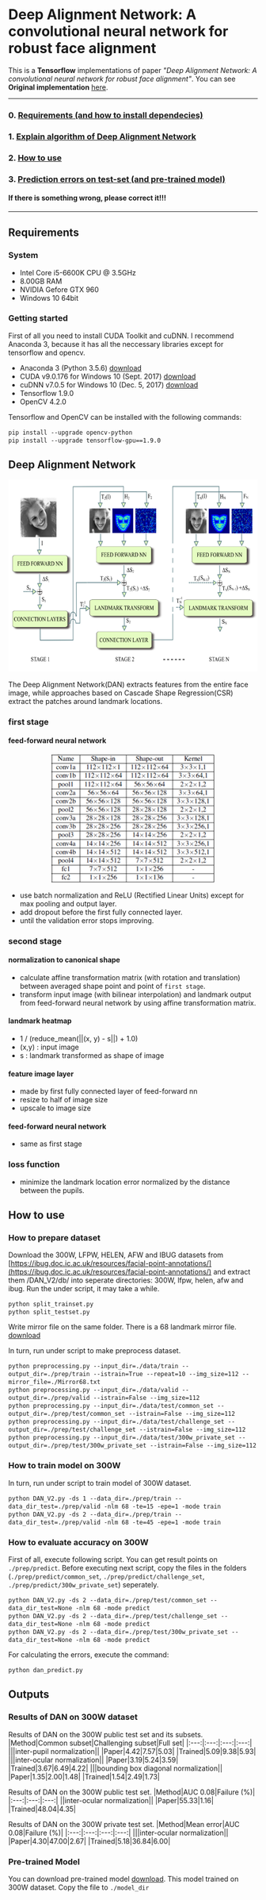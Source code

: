 # Deep Alignment Network: A convolutional neural network for robust face alignment

This is a **Tensorflow** implementations of paper *"Deep Alignment Network: A convolutional neural network for robust face alignment"*.
You can see **Original implementation** [here](https://github.com/MarekKowalski/DeepAlignmentNetwork).

-----------------

### 0. [Requirements (and how to install dependecies)](#requirements)
### 1. [Explain algorithm of Deep Alignment Network](#deep-alignment-network)
### 2. [How to use](#how-to-use)
### 3. [Prediction errors on test-set (and pre-trained model)](#outputs)
#### **If there is something wrong, please correct it!!!**

-----------------

## Requirements
### System
* Intel Core i5-6600K CPU @ 3.5GHz
* 8.00GB RAM
* NVIDIA Gefore GTX 960
* Windows 10 64bit

### Getting started
First of all you need to install CUDA Toolkit and cuDNN. 
I recommend Anaconda 3, because it has all the neccessary libraries except for tensorflow and opencv.

* Anaconda 3 (Python 3.5.6) [download](https://www.anaconda.com/products/individual)
* CUDA v9.0.176 for Windows 10 (Sept. 2017) [download](https://developer.nvidia.com/cuda-toolkit-archive)
* cuDNN v7.0.5 for Windows 10 (Dec. 5, 2017) [download](https://developer.nvidia.com/rdp/cudnn-archive)
* Tensorflow 1.9.0
* OpenCV 4.2.0

Tensorflow and OpenCV can be installed with the following commands:
```shell
pip install --upgrade opencv-python
pip install --upgrade tensorflow-gpu==1.9.0
```

## Deep Alignment Network
<center><img src="architecture.png" width="633" height="387"></center>

The Deep Alignment Network(DAN) extracts features from the entire face image, while approaches based on Cascade Shape Regression(CSR) extract the patches around landmark locations.

### first stage
#### feed-forward neural network
<center><img src="feed-forward_nn.png" width="330" height="259"></center>

* use batch normalization and ReLU (Rectified Linear Units) except for max pooling and output layer.
* add dropout before the first fully connected layer.
* until the validation error stops improving.

### second stage
#### normalization to canonical shape
* calculate affine transformation matrix (with rotation and translation) between averaged shape point and point of `first stage`.
* transform input image (with bilinear interpolation) and landmark output from feed-forward neural network by using affine transformation matrix.
#### landmark heatmap
* 1 / (reduce_mean(||(x, y) - s||) + 1.0)
* (x,y) : input image
* s : landmark transformed as shape of image
#### feature image layer
* made by first fully connected layer of feed-forward nn
* resize to half of image size
* upscale to image size
#### feed-forward neural network
* same as first stage

### loss function
* minimize the landmark location error normalized by the distance between the pupils.

## How to use
### How to prepare dataset

Download the 300W, LFPW, HELEN, AFW and IBUG datasets from [https://ibug.doc.ic.ac.uk/resources/facial-point-annotations/](https://ibug.doc.ic.ac.uk/resources/facial-point-annotations/) and extract them /DAN_V2/db/ into seperate directories: 300W, lfpw, helen, afw and ibug. Run the under script, it may take a while.
```shell
python split_trainset.py
python split_testset.py
```
Write mirror file on the same folder. There is a 68 landmark mirror file. [download](https://pan.baidu.com/s/1Ln_i00DRulDlgHJ8CmIqAQ)

In turn, run under script to make preprocess dataset.
```shell
python preprocessing.py --input_dir=./data/train --output_dir=./prep/train --istrain=True --repeat=10 --img_size=112 --mirror_file=./Mirror68.txt
python preprocessing.py --input_dir=./data/valid --output_dir=./prep/valid --istrain=False --img_size=112
python preprocessing.py --input_dir=./data/test/common_set --output_dir=./prep/test/common_set --istrain=False --img_size=112
python preprocessing.py --input_dir=./data/test/challenge_set --output_dir=./prep/test/challenge_set --istrain=False --img_size=112
python preprocessing.py --input_dir=./data/test/300w_private_set --output_dir=./prep/test/300w_private_set --istrain=False --img_size=112
```

### How to train model on 300W

In turn, run under script to train model of 300W dataset. 
```shell
python DAN_V2.py -ds 1 --data_dir=./prep/train --data_dir_test=./prep/valid -nlm 68 -te=15 -epe=1 -mode train
python DAN_V2.py -ds 2 --data_dir=./prep/train --data_dir_test=./prep/valid -nlm 68 -te=45 -epe=1 -mode train
```

### How to evaluate accuracy on 300W

First of all, execute following script. You can get result points on `./prep/predict`. Before executing next script, copy the files in the folders (`./prep/predict/common_set`, `./prep/predict/challenge_set`, `./prep/predict/300w_private_set`) seperately.
```shell
python DAN_V2.py -ds 2 --data_dir=./prep/test/common_set --data_dir_test=None -nlm 68 -mode predict
python DAN_V2.py -ds 2 --data_dir=./prep/test/challenge_set --data_dir_test=None -nlm 68 -mode predict
python DAN_V2.py -ds 2 --data_dir=./prep/test/300w_private_set --data_dir_test=None -nlm 68 -mode predict
```
For calculating the errors, execute the command:
```shell
python dan_predict.py
```

## Outputs
### Results of DAN on 300W dataset

Results of DAN on the 300W public test set and its subsets.
|Method|Common subset|Challenging subset|Full set|
|:---:|:---:|:---:|:---:|
|||inter-pupil normalization||
|Paper|4.42|7.57|5.03|
|Trained|5.09|9.38|5.93|
|||inter-ocular normalization||
|Paper|3.19|5.24|3.59|
|Trained|3.67|6.49|4.22|
|||bounding box diagonal normalization||
|Paper|1.35|2.00|1.48|
|Trained|1.54|2.49|1.73|

Results of DAN on the 300W public test set.
|Method|AUC 0.08|Failure (%)|
|:---:|:---:|:---:|
||inter-ocular normalization||
|Paper|55.33|1.16|
|Trained|48.04|4.35|

Results of DAN on the 300W private test set.
|Method|Mean error|AUC 0.08|Failure (%)|
|:---:|:---:|:---:|:---:|
|||inter-ocular normalization||
|Paper|4.30|47.00|2.67|
|Trained|5.18|36.84|6.00|


### Pre-trained Model

You can download pre-trained model [download](https://drive.google.com/drive/folders/1RY4g6_uSgJYY0qbCaqPpL_Ayp1xZHQpU?usp=sharing). This model trained on 300W dataset. Copy the file to `./model_dir`
